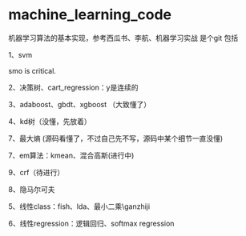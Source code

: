 # machine_learning_code

机器学习算法的基本实现，参考西瓜书、李航、机器学习实战
是个git
包括

1、svm

smo is critical.

2、决策树、cart_regression：y是连续的

3、adaboost、gbdt、xgboost （大致懂了）

4、kd树（没懂，先放着）

7、最大熵  (源码看懂了，不过自己先不写，源码中某个细节一直没懂)

7、em算法：kmean、混合高斯(进行中)

9、crf（待进行）

8、隐马尔可夫


5、线性class：fish、lda、最小二乘\ganzhiji

6、线性regression：逻辑回归、softmax regression

